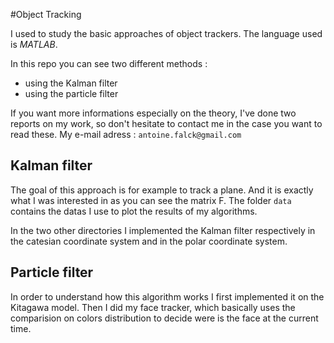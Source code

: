#Object Tracking

I used to study the basic approaches of object trackers.
The language used is *MATLAB*.

In this repo you can see two different methods :
- using the Kalman filter
- using the particle filter

If you want more informations especially on the theory, I've done two reports on my work, so don't hesitate to contact me in the case you want to read these. My e-mail adress : `antoine.falck@gmail.com`

## Kalman filter

The goal of this approach is for example to track a plane. And it is exactly what I was interested in as you can see the matrix F. The folder `data` contains the datas I use to plot the results of my algorithms.

In the two other directories I implemented the Kalman filter respectively in the catesian coordinate system and in the polar coordinate system.

## Particle filter

In order to understand how this algorithm works I first implemented it on the Kitagawa model. Then I did my face tracker, which basically uses the comparision on colors distribution to decide were is the face at the current time.
